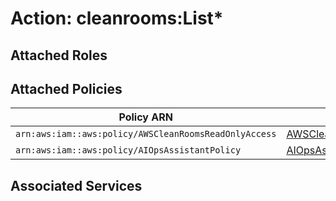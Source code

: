 # Action: cleanrooms:List*

## Attached Roles

## Attached Policies

| Policy ARN | Policy Name |
|------------|-------------|
| `arn:aws:iam::aws:policy/AWSCleanRoomsReadOnlyAccess` | [AWSCleanRoomsReadOnlyAccess](../policies.md#awscleanroomsreadonlyaccess) |
| `arn:aws:iam::aws:policy/AIOpsAssistantPolicy` | [AIOpsAssistantPolicy](../policies.md#aiopsassistantpolicy) |

## Associated Services

